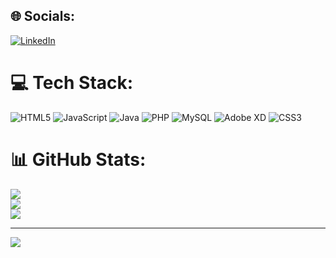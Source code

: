 
## 🌐 Socials:
[![LinkedIn](https://img.shields.io/badge/LinkedIn-%230077B5.svg?logo=linkedin&logoColor=white)](https://linkedin.com/in/raveenaMattu) 

# 💻 Tech Stack:
![HTML5](https://img.shields.io/badge/html5-%23E34F26.svg?style=for-the-badge&logo=html5&logoColor=white) ![JavaScript](https://img.shields.io/badge/javascript-%23323330.svg?style=for-the-badge&logo=javascript&logoColor=%23F7DF1E) ![Java](https://img.shields.io/badge/java-%23ED8B00.svg?style=for-the-badge&logo=openjdk&logoColor=white) ![PHP](https://img.shields.io/badge/php-%23777BB4.svg?style=for-the-badge&logo=php&logoColor=white) ![MySQL](https://img.shields.io/badge/mysql-4479A1.svg?style=for-the-badge&logo=mysql&logoColor=white) ![Adobe XD](https://img.shields.io/badge/Adobe%20XD-470137?style=for-the-badge&logo=Adobe%20XD&logoColor=#FF61F6) ![CSS3](https://img.shields.io/badge/css3-%231572B6.svg?style=for-the-badge&logo=css3&logoColor=white)
# 📊 GitHub Stats:
![](https://github-readme-stats.vercel.app/api?username=rubymattu&theme=react&hide_border=false&include_all_commits=false&count_private=false)<br/>
![](https://github-readme-streak-stats.herokuapp.com/?user=rubymattu&theme=react&hide_border=false)<br/>
![](https://github-readme-stats.vercel.app/api/top-langs/?username=rubymattu&theme=react&hide_border=false&include_all_commits=false&count_private=false&layout=compact)

---
[![](https://visitcount.itsvg.in/api?id=rubymattu&icon=0&color=3)](https://visitcount.itsvg.in)

<!-- Proudly created with GPRM ( https://gprm.itsvg.in ) -->
